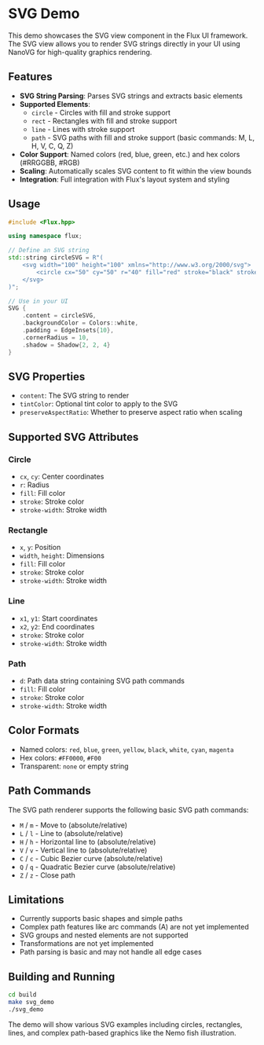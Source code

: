 # SVG Demo

This demo showcases the SVG view component in the Flux UI framework. The SVG view allows you to render SVG strings directly in your UI using NanoVG for high-quality graphics rendering.

## Features

- **SVG String Parsing**: Parses SVG strings and extracts basic elements
- **Supported Elements**:
  - `circle` - Circles with fill and stroke support
  - `rect` - Rectangles with fill and stroke support
  - `line` - Lines with stroke support
  - `path` - SVG paths with fill and stroke support (basic commands: M, L, H, V, C, Q, Z)
- **Color Support**: Named colors (red, blue, green, etc.) and hex colors (#RRGGBB, #RGB)
- **Scaling**: Automatically scales SVG content to fit within the view bounds
- **Integration**: Full integration with Flux's layout system and styling

## Usage

```cpp
#include <Flux.hpp>

using namespace flux;

// Define an SVG string
std::string circleSVG = R"(
    <svg width="100" height="100" xmlns="http://www.w3.org/2000/svg">
        <circle cx="50" cy="50" r="40" fill="red" stroke="black" stroke-width="3"/>
    </svg>
)";

// Use in your UI
SVG {
    .content = circleSVG,
    .backgroundColor = Colors::white,
    .padding = EdgeInsets{10},
    .cornerRadius = 10,
    .shadow = Shadow{2, 2, 4}
}
```

## SVG Properties

- `content`: The SVG string to render
- `tintColor`: Optional tint color to apply to the SVG
- `preserveAspectRatio`: Whether to preserve aspect ratio when scaling

## Supported SVG Attributes

### Circle
- `cx`, `cy`: Center coordinates
- `r`: Radius
- `fill`: Fill color
- `stroke`: Stroke color
- `stroke-width`: Stroke width

### Rectangle
- `x`, `y`: Position
- `width`, `height`: Dimensions
- `fill`: Fill color
- `stroke`: Stroke color
- `stroke-width`: Stroke width

### Line
- `x1`, `y1`: Start coordinates
- `x2`, `y2`: End coordinates
- `stroke`: Stroke color
- `stroke-width`: Stroke width

### Path
- `d`: Path data string containing SVG path commands
- `fill`: Fill color
- `stroke`: Stroke color
- `stroke-width`: Stroke width

## Color Formats

- Named colors: `red`, `blue`, `green`, `yellow`, `black`, `white`, `cyan`, `magenta`
- Hex colors: `#FF0000`, `#F00`
- Transparent: `none` or empty string

## Path Commands

The SVG path renderer supports the following basic SVG path commands:

- `M` / `m` - Move to (absolute/relative)
- `L` / `l` - Line to (absolute/relative)
- `H` / `h` - Horizontal line to (absolute/relative)
- `V` / `v` - Vertical line to (absolute/relative)
- `C` / `c` - Cubic Bezier curve (absolute/relative)
- `Q` / `q` - Quadratic Bezier curve (absolute/relative)
- `Z` / `z` - Close path

## Limitations

- Currently supports basic shapes and simple paths
- Complex path features like arc commands (A) are not yet implemented
- SVG groups and nested elements are not supported
- Transformations are not yet implemented
- Path parsing is basic and may not handle all edge cases

## Building and Running

```bash
cd build
make svg_demo
./svg_demo
```

The demo will show various SVG examples including circles, rectangles, lines, and complex path-based graphics like the Nemo fish illustration.
